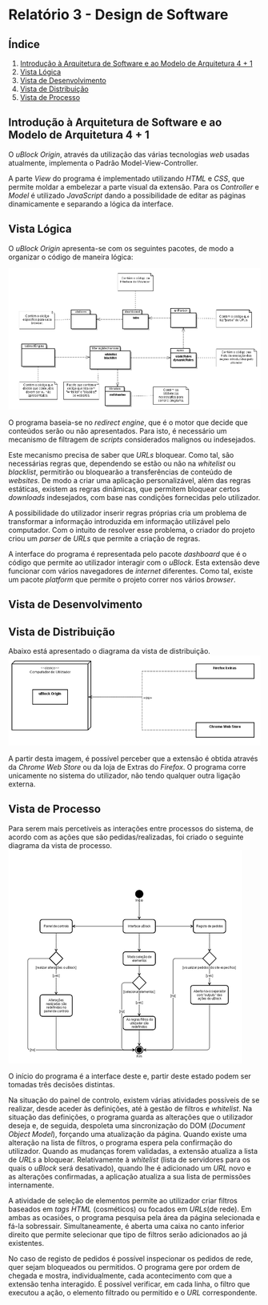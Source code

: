 # Relatório 3 - Design de Software

## Índice
1. [Introdução à Arquitetura de Software e ao Modelo de Arquitetura 4 + 1](#introducao)
1. [Vista Lógica](#logica)
1. [Vista de Desenvolvimento](#desenvolvimento)
1. [Vista de Distribuição](#deployment)
1. [Vista de Processo](#processo)

## Introdução à Arquitetura de Software e ao Modelo de Arquitetura 4 + 1

O *uBlock Origin*, através da utilização das várias tecnologias *web* usadas atualmente, implementa o Padrão Model-View-Controller.

A parte *View* do programa é implementado utilizando *HTML* e *CSS*, que permite moldar a embelezar a parte visual da extensão. Para os *Controller* e *Model* é utilizado *JavaScript* dando a possibilidade de editar as páginas dinamicamente e separando a lógica da interface.

## Vista Lógica

O *uBlock Origin* apresenta-se com os seguintes pacotes, de modo a organizar o código de maneira lógica:

![Diagrama da Vista Lógica](logical-view.png)

O programa baseia-se no *redirect engine*, que é o motor que decide que conteúdos serão ou não apresentados. Para isto, é necessário um mecanismo de filtragem de *scripts* considerados malignos ou indesejados.

Este mecanismo precisa de saber que *URLs* bloquear. Como tal, são necessárias regras que, dependendo se estão ou não na *whitelist* ou *blacklist*, permitirão ou bloquearão a transferências de conteúdo de *websites*. De modo a criar uma aplicação personalizável, além das regras estáticas, existem as regras dinâmicas, que permitem bloquear certos *downloads* indesejados, com base nas condições fornecidas pelo utilizador.

A possibilidade do utilizador inserir regras próprias cria um problema de transformar a informação introduzida em informação utilizável pelo computador. Com o intuito de resolver esse problema, o criador do projeto criou um *parser* de *URLs* que permite a criação de regras.

A interface do programa é representada pelo pacote *dashboard* que é o código que permite ao utilizador interagir com o *uBlock*. Esta extensão deve funcionar com vários navegadores de *internet* diferentes. Como tal, existe um pacote *platform* que permite o projeto correr nos vários *browser*.

## Vista de Desenvolvimento

## Vista de Distribuição

Abaixo está apresentado o diagrama da vista de distribuição.
![Diagrama da Vista de Distribuição](deployment.png)

A partir desta imagem, é possível perceber que a extensão é obtida através da *Chrome Web Store* ou da loja de Extras do *Firefox*. O programa corre unicamente no sistema do utilizador, não tendo qualquer outra ligação externa.


## Vista de Processo
Para serem mais percetíveis as interações entre processos do sistema, de acordo com as ações que são pedidas/realizadas, foi criado o seguinte diagrama da vista de processo.
![Diagrama da Vista de Processo](process-view.png)

O início do programa é a interface deste e, partir deste estado podem ser tomadas três decisões distintas.

Na situação do painel de controlo, existem várias atividades possíveis de se realizar, desde aceder às definições, até à gestão de filtros e *whitelist*.
Na situação das definições, o programa guarda as alterações que o utilizador deseja e, de seguida, despoleta uma sincronização do DOM (*Document Object Model*), forçando uma atualização da página.
Quando existe uma alteração na lista de filtros, o programa espera pela confirmação do utilizador. Quando as mudanças forem validadas, a extensão atualiza a lista de *URLs* a bloquear.
Relativamente à *whitelist* (lista de servidores para os quais o *uBlock* será desativado), quando lhe é adicionado um *URL* novo e as alterações confirmadas, a aplicação atualiza a sua lista de permissões internamente.  

A atividade de seleção de elementos permite ao utilizador criar filtros baseados em *tags HTML* (cosméticos) ou focados em *URLs*(de rede).
Em ambas as ocasiões, o programa pesquisa pela área da página selecionada e fá-la sobressair. Simultaneamente, é aberta uma caixa no canto inferior direito que permite selecionar que tipo de filtros serão adicionados ao já existentes.

No caso de registo de pedidos é possível inspecionar os pedidos de rede, quer sejam bloqueados ou permitidos.
O programa gere por ordem de chegada e mostra, individualmente, cada acontecimento com que a extensão tenha interagido. É possível verificar, em cada linha, o filtro que executou a ação, o elemento filtrado ou permitido e o *URL* correspondente.
